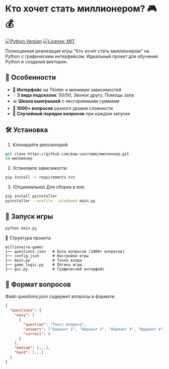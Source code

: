 # Кто хочет стать миллионером? 🎮💰

[![Python Version](https://img.shields.io/badge/python-3.10+-blue.svg)](https://www.python.org/downloads/)
[![License: MIT](https://img.shields.io/badge/License-MIT-yellow.svg)](https://opensource.org/licenses/MIT)

Полноценная реализация игры "Кто хочет стать миллионером" на Python с графическим интерфейсом. Идеальный проект для обучения Python и создания викторин.

## 🌟 Особенности

- 🎨 **Интерфейс** на Tkinter и минимум зависимостей
- 💡 **3 вида подсказок**: 50/50, Звонок другу, Помощь зала
- 📊 **Шкала выигрышей** с несгораемыми суммами
- 📝 **1000+ вопросов** разного уровня сложности
- 🔄 **Случайный порядок вопросов** при каждом запуске

## 🛠 Установка

1. Клонируйте репозиторий:
```bash
git clone https://github.com/ваш-username/миллионер.git
cd миллионер
```

2. Установите зависимости:
```bash
pip install -r requirements.txt
```

3. (Опционально) Для сборки в exe:
```bash
pip install pyinstaller
pyinstaller --onefile --windowed main.py
```

## 🚀 Запуск игры
```bash
python main.py
```

📂 Структура проекта
```text
millionaire-game/
├── questions.json   # База вопросов (1000+ вопросов)
├── config.json      # Настройки игры
├── main.py          # Точка входа
├── game_logic.py    # Логика игры
├── gui.py           # Графический интерфейс
```


## 💾 Формат вопросов

Файл questions.json содержит вопросы в формате:

```json
{
  "questions": {
    "easy": [
      {
        "question": "Текст вопроса",
        "answers": ["Вариант 1", "Вариант 2", "Вариант 3", "Вариант 4"],
        "correct": 0
      }
    ],
    "medium": [...],
    "hard": [...]
  }
}
```